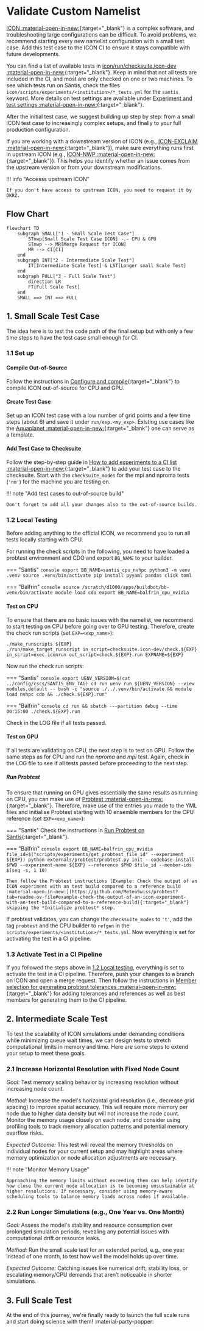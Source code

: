# Validate Custom Namelist

[ICON :material-open-in-new:](https://www.icon-model.org/icon_model){:target="_blank"} is a complex software, and troubleshooting large configurations can be difficult. To avoid problems, we recommend starting every new namelist configuration with a small test case. Add this test case to the ICON CI to ensure it stays compatible with future developments.

You can find a list of available tests in [icon/run/checksuite.icon-dev :material-open-in-new:](https://gitlab.dkrz.de/icon/icon-nwp/-/tree/master/run/checksuite.icon-dev){:target="_blank"}. Keep in mind that not all tests are included in the CI, and most are only checked on one or two machines. To see which tests run on Säntis, check the files `icon/scripts/experiments/<institution>/*_tests.yml` for the `santis` keyword. More details on test settings are available under [Experiment and test settings :material-open-in-new:](https://gitlab.dkrz.de/icon/wiki/-/wikis/How-to-set-up-new-test-experiments-for-CI#experiment-and-test-settings){:target="_blank"}.

After the initial test case, we suggest building up step by step: from a small ICON test case to increasingly complex setups, and finally to your full production configuration.

If you are working with a downstream version of ICON (e.g., [ICON-EXCLAIM :material-open-in-new:](https://github.com/C2SM/icon-exclaim){:target="_blank"}), make sure everything runs first in upstream ICON (e.g., [ICON-NWP :material-open-in-new:](https://gitlab.dkrz.de/icon/icon-nwp){:target="_blank"}). This helps you identify whether an issue comes from the upstream version or from your downstream modifications.

!!! info "Accesss upstream ICON"

    If you don't have access to upstream ICON, you need to request it by DKRZ.

## Flow Chart

```mermaid
flowchart TD
    subgraph SMALL["1 - Small Scale Test Case"]
        STnwp[Small Scale Test Case ICON] -.- CPU & GPU
        STnwp --> MR[Merge Request for ICON]
        MR --> CI[CI]
    end
    subgraph INT["2 - Intermediate Scale Test"]
        IT[Intermediate Scale Test] & LST[Longer small Scale Test]
    end
    subgraph FULL["3 - Full Scale Test"]
        direction LR
        FT[Full Scale Test]
    end
    SMALL ==> INT ==> FULL
```

## 1. Small Scale Test Case

The idea here is to test the code path of the final setup but with only a few time steps to have the test case small enough for CI.

### 1.1 Set up

#### Compile Out-of-Source

Follow the instructions in [Configure and compile](compile_and_run.md){:target="_blank"} to compile ICON out-of-source for CPU and GPU.

#### Create Test Case

Set up an ICON test case with a low number of grid points and a few time steps (about 6) and save it under `run/exp.<my_exp>`. Existing use cases like the [Aquaplanet :material-open-in-new:](https://gitlab.dkrz.de/icon/icon-nwp/-/blob/master/run/exp.exclaim_ape_R02B04){:target="_blank"} one can serve as a template.

#### Add Test Case to Checksuite

Follow the step-by-step guide in [How to add experiments to a CI list :material-open-in-new:](https://gitlab.dkrz.de/icon/wiki/-/wikis/How-to-set-up-new-test-experiments-for-CI#how-to-add-experiments-to-a-ci-list){:target="_blank"} to add your test case to the checksuite. Start with the `checksuite_modes` for the mpi and nproma tests (`'nm'`) for the machine you are testing on.

!!! note "Add test cases to out-of-source build"

    Don't forget to add all your changes also to the out-of-source builds.

### 1.2 Local Testing

Before adding anything to the official ICON, we recommend you to run all tests locally starting with CPU.

For running the check scripts in the following, you need to have loaded a probtest environment and CDO and export `BB_NAME` to your builder.

=== "Santis"
    ```console
    export BB_NAME=santis_cpu_nvhpc
    python3 -m venv .venv
    source .venv/bin/activate
    pip install pyyaml pandas click toml
    ```

=== "Balfrin"
    ```console
    source /scratch/d1000/apps/buildbot/bb-venv/bin/activate
    module load cdo
    export BB_NAME=balfrin_cpu_nvidia
    ```

#### Test on CPU

To ensure that there are no basic issues with the namelist, we recommend to start testing on CPU before going over to GPU testing. Therefore, create the check run scripts (set `EXP=<exp_name>`):

```console
./make_runscripts ${EXP}
./run/make_target_runscript in_script=checksuite.icon-dev/check.${EXP} in_script=exec.iconrun out_script=check.${EXP}.run EXPNAME=${EXP}
```

Now run the check run scripts:

=== "Santis"
    ```console
    export UENV_VERSION=$(cat ../config/cscs/SANTIS_ENV_TAG)
    cd run
    uenv run ${UENV_VERSION} --view modules,default -- bash -c "source ./../.venv/bin/activate && module load nvhpc cdo && ./check.${EXP}.run"
    ```

=== "Balfrin"
    ```console
    cd run && sbatch ---partition debug --time 00:15:00 ./check.${EXP}.run
    ```

Check in the LOG file if all tests passed.

#### Test on GPU

If all tests are validating on CPU, the next step is to test on GPU. Follow the same steps as for CPU and run the *nproma* and *mpi* test. Again, check in the LOG file to see if all tests passed before proceeding to the next step.


##### Run Probtest
To ensure that running on GPU gives essentially the same results as running on CPU, you can make use of [Probtest :material-open-in-new:](https://github.com/MeteoSwiss/probtest?tab=readme-ov-file#probtest){:target="_blank"}. Therefore, make use of the entries you made to the YML files and initialise Probtest starting with 10 ensemble members for the CPU reference (set `EXP=<exp_name>`):

=== "Santis"
    Check the instructions in [Run Probtest on Säntis](./probtest.md){:target="_blank"}.

=== "Balfrin"
    ```console
    export BB_NAME=balfrin_cpu_nvidia
    file_id=$("scripts/experiments/get_probtest_file_id" --experiment ${EXP})
    python externals/probtest/probtest.py init --codebase-install $PWD --experiment-name ${EXP} --reference $PWD $file_id --member-ids $(seq -s, 1 10)
    ```

    Then follow the Probtest instructions [Example: Check the output of an ICON experiment with an test build compared to a reference build :material-open-in-new:](https://github.com/MeteoSwiss/probtest?tab=readme-ov-file#example-check-the-output-of-an-icon-experiment-with-an-test-build-compared-to-a-reference-build){:target="_blank"} skipping the *Initialize probtest* step.

 If probtest validates, you can change the `checksuite_modes` to `'t'`, add the tag `probtest` and the CPU builder to `refgen` in the `scripts/experiments/<institution>/*_tests.yml`. Now everything is set for activating the test in a CI pipeline.

### 1.3 Activate Test in a CI Pipeline

If you followed the steps above in [1.2 Local testing](large_use_cases.md#12-local-testing), everything is set to activate the test in a CI pipeline. Therefore, push your changes to a branch on ICON and open a merge request. Then follow the instructions in [Member selection for generating probtest tolerances :material-open-in-new:](https://gitlab.dkrz.de/icon/wiki/-/wikis/GPU-development/Member-selection-for-generating-probtest-tolerances){:target="_blank"} for adding tolerances and references as well as best members for generating them to the CI pipeline.

## 2. Intermediate Scale Test

To test the scalability of ICON simulations under demanding conditions while minimizing queue wait times, we can design tests to stretch computational limits in memory and time. Here are some steps to extend your setup to meet these goals.

### 2.1 Increase Horizontal Resolution with Fixed Node Count

*Goal:* Test memory scaling behavior by increasing resolution without increasing node count.

*Method:* 
Increase the model's horizontal grid resolution (i.e., decrease grid spacing) to improve spatial accuracy. 
        This will require more memory per node due to higher data density but will not increase the node count.
        Monitor the memory usage closely on each node, and consider using profiling tools to track memory allocation patterns and potential memory overflow risks.


*Expected Outcome:* This test will reveal the memory thresholds on individual nodes for your current setup and may highlight areas where memory optimization or node allocation adjustments are necessary.

!!! note "Monitor Memory Usage"

    Approaching the memory limits without exceeding them can help identify how close the current node allocation is to becoming unsustainable at higher resolutions. If necessary, consider using memory-aware scheduling tools to balance memory loads across nodes if available.

### 2.2 Run Longer Simulations (e.g., One Year vs. One Month)

*Goal:* Assess the model's stability and resource consumption over prolonged simulation periods, revealing any potential issues with computational drift or resource leaks.

*Method:* Run the small scale test for an extended period, e.g., one year instead of one month, to test how well the model holds up over time.

*Expected Outcome:* Catching issues like numerical drift, stability loss, or escalating memory/CPU demands that aren’t noticeable in shorter simulations.

## 3. Full Scale Test

At the end of this journey, we're finally ready to launch the full scale runs and start doing science with them! :material-party-popper:
